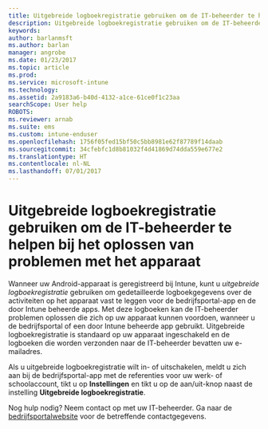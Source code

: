 ```yaml
---
title: Uitgebreide logboekregistratie gebruiken om de IT-beheerder te helpen bij het oplossen van problemen met het apparaat| Microsoft Docs
description: Uitgebreide logboekregistratie gebruiken om de IT-beheerder te helpen bij het oplossen van problemen met het apparaat
keywords: 
author: barlanmsft
ms.author: barlan
manager: angrobe
ms.date: 01/23/2017
ms.topic: article
ms.prod: 
ms.service: microsoft-intune
ms.technology: 
ms.assetid: 2a9183a6-b40d-4132-a1ce-61ce0f1c23aa
searchScope: User help
ROBOTS: 
ms.reviewer: arnab
ms.suite: ems
ms.custom: intune-enduser
ms.openlocfilehash: 1756f05fed15bf50c5bb8981e62f87789f14daab
ms.sourcegitcommit: 34cfebfc1d8b81032f4d41869d74dda559e677e2
ms.translationtype: HT
ms.contentlocale: nl-NL
ms.lasthandoff: 07/01/2017
---
```

# <a name="help-your-it-admin-fix-device-issues-with-verbose-logging"></a>Uitgebreide logboekregistratie gebruiken om de IT-beheerder te helpen bij het oplossen van problemen met het apparaat

Wanneer uw Android-apparaat is geregistreerd bij Intune, kunt u *uitgebreide logboekregistratie* gebruiken om gedetailleerde logboekgegevens over de activiteiten op het apparaat vast te leggen voor de bedrijfsportal-app en de door Intune beheerde apps. Met deze logboeken kan de IT-beheerder problemen oplossen die zich op uw apparaat kunnen voordoen, wanneer u de bedrijfsportal of een door Intune beheerde app gebruikt. Uitgebreide logboekregistratie is standaard op uw apparaat ingeschakeld en de logboeken die worden verzonden naar de IT-beheerder bevatten uw e-mailadres.

Als u uitgebreide logboekregistratie wilt in- of uitschakelen, meldt u zich aan bij de bedrijfsportal-app met de referenties voor uw werk- of schoolaccount, tikt u op **Instellingen** en tikt u op de aan/uit-knop naast de instelling **Uitgebreide logboekregistratie**.

Nog hulp nodig? Neem contact op met uw IT-beheerder. Ga naar de [bedrijfsportalwebsite](http://portal.manage.microsoft.com) voor de betreffende contactgegevens.
